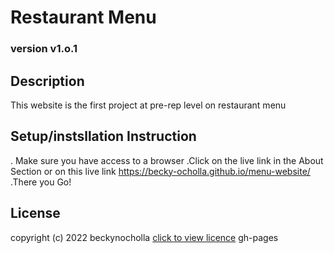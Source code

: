 
# Restaurant Menu


### version v1.o.1
## Description
This website is the first project at pre-rep level on restaurant menu

## Setup/instsllation Instruction
. Make sure you have access to a browser
.Click on the live link in the About Section
or on this live link https://becky-ocholla.github.io/menu-website/
.There you Go!

## License
copyright (c) 2022 beckynocholla [click to view licence](LICENSE)
gh-pages

